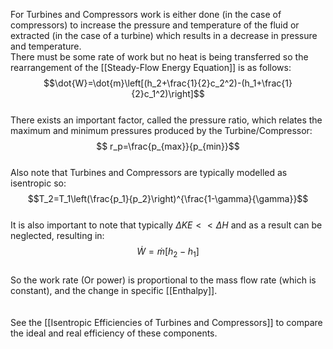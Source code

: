 For Turbines and Compressors work is either done (in the case of compressors) to increase the pressure and temperature of the fluid or extracted (in the case of a turbine) which results in a decrease in pressure and temperature.
\
There must be some rate of work but no heat is being transferred so the rearrangement of the [[Steady-Flow Energy Equation]] is as follows:
\
$$\dot{W}=\dot{m}\left[(h_2+\frac{1}{2}c_2^2)-(h_1+\frac{1}{2}c_1^2)\right]$$
\
There exists an important factor, called the pressure ratio, which relates the maximum and minimum pressures produced by the Turbine/Compressor:
\
$$ r_p=\frac{p_{max}}{p_{min}}$$
\
Also note that Turbines and Compressors are typically modelled as isentropic so:
\
$$T_2=T_1\left(\frac{p_1}{p_2}\right)^{\frac{1-\gamma}{\gamma}}$$
\
It is also important to note that typically $\Delta KE <<\Delta H$ and as a result can be neglected, resulting in:
\
$$\dot{W}=\dot{m}[h_2-h_1]$$
\
So the work rate (Or power) is proportional to the mass flow rate (which is constant), and the change in specific [[Enthalpy]].
\
\
\
See the [[Isentropic Efficiencies of Turbines and Compressors]] to compare the ideal and real efficiency of these components.
